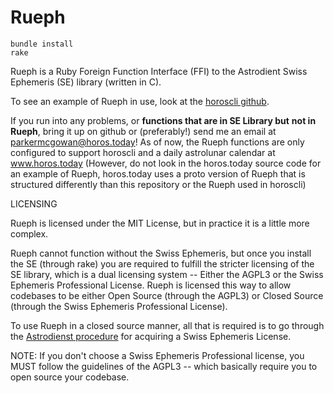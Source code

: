 # Rueph

```
bundle install
rake
```

Rueph is a Ruby Foreign Function Interface (FFI) to the Astrodient
Swiss Ephemeris (SE) library (written in C).

To see an example of Rueph in use, look at the [horoscli github](https://github.com/jsphnecclia/horoscli).

If you run into any problems, or **functions that are in SE Library but**
**not in Rueph**, bring it up on github or (preferably!) send me an email
at parkermcgowan@horos.today! As of now, the Rueph functions are
only configured to support horoscli and a daily astrolunar calendar at www.horos.today
(However, do not look in the horos.today source code for an example of Rueph, horos.today
uses a proto version of Rueph that is structured differently than this repository or the
Rueph used in horoscli)

LICENSING

Rueph is licensed under the MIT License, but in practice it is a little more
complex.

Rueph cannot function without the Swiss Ephemeris, but once you install the SE
(through rake) you are required to fulfill the stricter licensing of the SE library,
which is a dual licensing system -- Either the AGPL3 or the Swiss Ephemeris Professional
License. Rueph is licensed this way to allow codebases to be either Open Source
(through the AGPL3) or Closed Source (through the Swiss Ephemeris Professional License). 

To use Rueph in a closed source manner, all that is required is to go through the
[Astrodienst procedure](https://www.astro.com/swisseph/swephinfo_e.htm#proflic) for acquiring a Swiss Ephemeris License. 

NOTE: If you don't choose a Swiss Ephemeris Professional license, you MUST follow
the guidelines of the AGPL3 -- which basically require you to open source your codebase.
